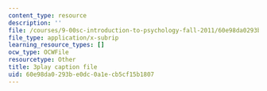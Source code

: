 ```yaml
---
content_type: resource
description: ''
file: /courses/9-00sc-introduction-to-psychology-fall-2011/60e98da0293be0dc0a1ecb5cf15b1807_2fbrl6WoIyo.srt
file_type: application/x-subrip
learning_resource_types: []
ocw_type: OCWFile
resourcetype: Other
title: 3play caption file
uid: 60e98da0-293b-e0dc-0a1e-cb5cf15b1807
---
```

